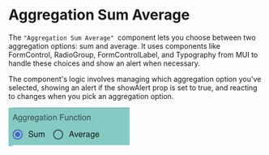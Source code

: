 # Aggregation Sum Average

The `"Aggregation Sum Average" `component lets you choose between two aggregation options: sum and average. It uses components like FormControl, RadioGroup, FormControlLabel, and Typography from MUI to handle these choices and show an alert when necessary.

The component's logic involves managing which aggregation option you've selected, showing an alert if the showAlert prop is set to true, and reacting to changes when you pick an aggregation option.

![RadioSelected](../../../assets/aggregation.png)
